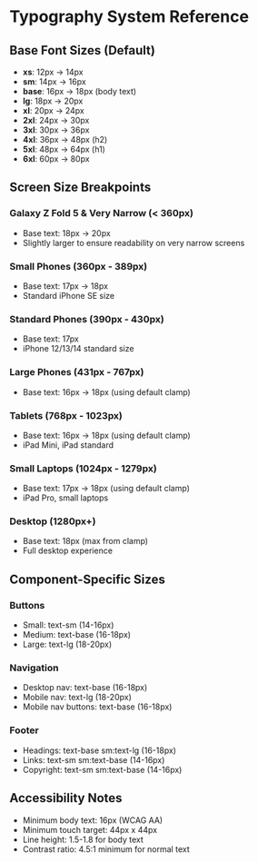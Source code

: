 # Typography System Reference

## Base Font Sizes (Default)

- **xs**: 12px → 14px
- **sm**: 14px → 16px
- **base**: 16px → 18px (body text)
- **lg**: 18px → 20px
- **xl**: 20px → 24px
- **2xl**: 24px → 30px
- **3xl**: 30px → 36px
- **4xl**: 36px → 48px (h2)
- **5xl**: 48px → 64px (h1)
- **6xl**: 60px → 80px

## Screen Size Breakpoints

### Galaxy Z Fold 5 & Very Narrow (< 360px)

- Base text: 18px → 20px
- Slightly larger to ensure readability on very narrow screens

### Small Phones (360px - 389px)

- Base text: 17px → 18px
- Standard iPhone SE size

### Standard Phones (390px - 430px)

- Base text: 17px
- iPhone 12/13/14 standard size

### Large Phones (431px - 767px)

- Base text: 16px → 18px (using default clamp)

### Tablets (768px - 1023px)

- Base text: 16px → 18px (using default clamp)
- iPad Mini, iPad standard

### Small Laptops (1024px - 1279px)

- Base text: 17px → 18px (using default clamp)
- iPad Pro, small laptops

### Desktop (1280px+)

- Base text: 18px (max from clamp)
- Full desktop experience

## Component-Specific Sizes

### Buttons

- Small: text-sm (14-16px)
- Medium: text-base (16-18px)
- Large: text-lg (18-20px)

### Navigation

- Desktop nav: text-base (16-18px)
- Mobile nav: text-lg (18-20px)
- Mobile nav buttons: text-base (16-18px)

### Footer

- Headings: text-base sm:text-lg (16-18px)
- Links: text-sm sm:text-base (14-16px)
- Copyright: text-sm sm:text-base (14-16px)

## Accessibility Notes

- Minimum body text: 16px (WCAG AA)
- Minimum touch target: 44px x 44px
- Line height: 1.5-1.8 for body text
- Contrast ratio: 4.5:1 minimum for normal text
